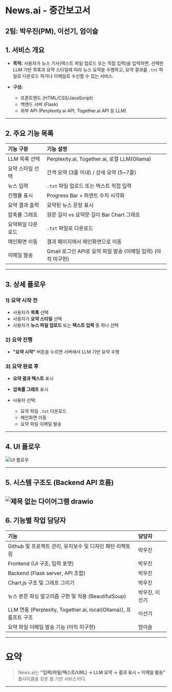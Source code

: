 # News.ai - 중간보고서

2팀: 박우진(PM), 이선기, 엄이슬
---

## 1. 서비스 개요

* **목적:**
  사용자가 뉴스 기사(텍스트 파일 업로드 또는 직접 입력)을 입력하면,
  선택한 LLM 기반 목록과 요약 스타일에 따라 뉴스 요약을 수행하고,
  요약 결과를 `.txt` 파일로 다운로드 하거나 이메일로 수신할 수 있는 서비스.

* **구성:**

  * 프론트엔드 (HTML/CSS/JavaScript)
  * 백엔드 서버 (Flask)
  * 외부 API (Perplexity.ai API, Together.ai API 등 LLM)

---

## 2. 주요 기능 목록

| 기능 구분     | 기능 설명                                         |
| :-------- | :-------------------------------------------- |
| LLM 목록 선택 | Perplexity.ai, Together.ai, 로컬 LLM(Ollama) |
| 요약 스타일 선택 | 간격 요약 (3줄 이내) / 상세 요약 (5\~7줄)                 |
| 뉴스 입력     | `.txt` 파일 업로드 또는 텍스트 직접 입력                    |
| 진행률 표시    | Progress Bar + 퍼센트 수치 시각화                     |
| 요약 결과 출력  | 요약된 뉴스 문장 표시                                  |
| 압축률 그래프   | 원문 길이 vs 요약문 길이 Bar Chart 그래프                 |
| 요약파일 다운로드 | `.txt` 파일로 다운로드                               |
| 메인화면 이동   | 결과 페이지에서 메인화면으로 이동                            |
| 이메일 발송    | Gmail 로그인 API로 요약 파일 발송 (이메일 입력) (아직 미구현)                 |

---

## 3. 상세 플로우

### 1) 요약 시작 전

* 사용자가 **목록** 선택
* 사용자가 **요약 스타일** 선택
* 사용자가 **뉴스 파일 업로드** 또는 **텍스트 입력** 중 하나 선택

### 2) 요약 진행

* **"요약 시작"** 버튼을 누르면 서버에서 LLM 기반 요약 수행

### 3) 요약 완료 후

* **요약 결과 텍스트** 표시
* **압축률 그래프** 표시
* 사용자 선택:

  * 요약 파일 `.txt` 다운로드
  * 메인화면 이동
  * 요약 파일 이메일 발송

---

## 4. UI 플로우

![UI 플로우](https://github.com/user-attachments/assets/fe337ac4-c654-44d8-8e0a-1da58f94cd20)

---

## 5. 시스템 구조도 (Backend API 흐름)

![제목 없는 다이어그램 drawio](https://github.com/user-attachments/assets/5c86a987-b28a-4df5-9981-e4f9e2049263)
---

## 6. 기능별 작업 담당자

| 기능                             | 담당자 |
| :----------------------------- | :-- |
| Github 및 프로젝트 관리, 유지보수 및 디자인 패턴 리팩토링        | 박우진 |
| Frontend (UI 구조, 입력 포맷)        | 박우진 |
| Backend (Flask server, API 조합) | 박우진 |
| Chart.js 구조 및 그래프 그리기          | 박우진 |
| 뉴스 본문 파싱 알고리즘 구현 및 적용 (BeautifulSoup) | 박우진, 이선기 |
| LLM 연동 (Perplexity, Together.ai, local(Ollama)), 프롬프트 구조                | 이선기 |
| 요약 파일 이메일 발송 기능 (아직 미구현)           | 엄이슬 |

---

# 요약

> News.ai는
> **"입력(파일/텍스트/URL) → LLM 요약 → 결과 표시 + 이메일 발송"**
> 풀사이클을 갖춘 웹 기반 서비스이다.

---
